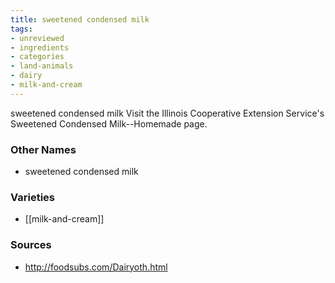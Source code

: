 ```yaml
---
title: sweetened condensed milk
tags:
- unreviewed
- ingredients
- categories
- land-animals
- dairy
- milk-and-cream
---
```

sweetened condensed milk Visit the Illinois Cooperative Extension Service's Sweetened Condensed Milk--Homemade page.

### Other Names

* sweetened condensed milk

### Varieties

* [[milk-and-cream]]

### Sources
* http://foodsubs.com/Dairyoth.html
